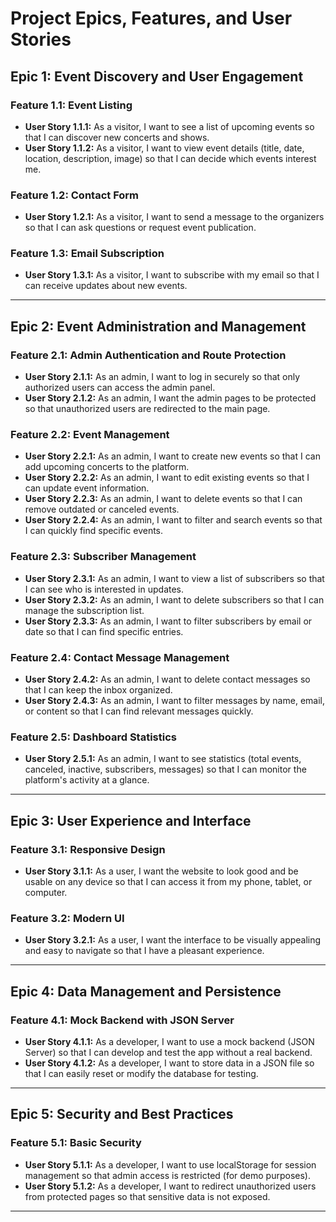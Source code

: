 # Project Epics, Features, and User Stories

## Epic 1: Event Discovery and User Engagement

### Feature 1.1: Event Listing
- **User Story 1.1.1:** As a visitor, I want to see a list of upcoming events so that I can discover new concerts and shows.
- **User Story 1.1.2:** As a visitor, I want to view event details (title, date, location, description, image) so that I can decide which events interest me.

### Feature 1.2: Contact Form
- **User Story 1.2.1:** As a visitor, I want to send a message to the organizers so that I can ask questions or request event publication.

### Feature 1.3: Email Subscription
- **User Story 1.3.1:** As a visitor, I want to subscribe with my email so that I can receive updates about new events.

---

## Epic 2: Event Administration and Management

### Feature 2.1: Admin Authentication and Route Protection
- **User Story 2.1.1:** As an admin, I want to log in securely so that only authorized users can access the admin panel.
- **User Story 2.1.2:** As an admin, I want the admin pages to be protected so that unauthorized users are redirected to the main page.

### Feature 2.2: Event Management
- **User Story 2.2.1:** As an admin, I want to create new events so that I can add upcoming concerts to the platform.
- **User Story 2.2.2:** As an admin, I want to edit existing events so that I can update event information.
- **User Story 2.2.3:** As an admin, I want to delete events so that I can remove outdated or canceled events.
- **User Story 2.2.4:** As an admin, I want to filter and search events so that I can quickly find specific events.

### Feature 2.3: Subscriber Management
- **User Story 2.3.1:** As an admin, I want to view a list of subscribers so that I can see who is interested in updates.
- **User Story 2.3.2:** As an admin, I want to delete subscribers so that I can manage the subscription list.
- **User Story 2.3.3:** As an admin, I want to filter subscribers by email or date so that I can find specific entries.

### Feature 2.4: Contact Message Management
- **User Story 2.4.2:** As an admin, I want to delete contact messages so that I can keep the inbox organized.
- **User Story 2.4.3:** As an admin, I want to filter messages by name, email, or content so that I can find relevant messages quickly.

### Feature 2.5: Dashboard Statistics
- **User Story 2.5.1:** As an admin, I want to see statistics (total events, canceled, inactive, subscribers, messages) so that I can monitor the platform's activity at a glance.

---

## Epic 3: User Experience and Interface

### Feature 3.1: Responsive Design
- **User Story 3.1.1:** As a user, I want the website to look good and be usable on any device so that I can access it from my phone, tablet, or computer.

### Feature 3.2: Modern UI
- **User Story 3.2.1:** As a user, I want the interface to be visually appealing and easy to navigate so that I have a pleasant experience.

---

## Epic 4: Data Management and Persistence

### Feature 4.1: Mock Backend with JSON Server
- **User Story 4.1.1:** As a developer, I want to use a mock backend (JSON Server) so that I can develop and test the app without a real backend.
- **User Story 4.1.2:** As a developer, I want to store data in a JSON file so that I can easily reset or modify the database for testing.

---

## Epic 5: Security and Best Practices

### Feature 5.1: Basic Security
- **User Story 5.1.1:** As a developer, I want to use localStorage for session management so that admin access is restricted (for demo purposes).
- **User Story 5.1.2:** As a developer, I want to redirect unauthorized users from protected pages so that sensitive data is not exposed.

---

